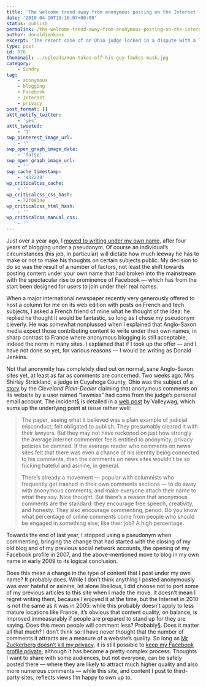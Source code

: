 ```yaml
---
title: 'The welcome trend away from anonymous posting on the Internet'
date: '2010-04-10T19:16:07+00:00'
status: publish
permalink: /the-welcome-trend-away-from-anonymous-posting-on-the-internet
author: donaldjenkins
excerpt: 'The recent case of an Ohio judge locked in a dispute with a local newspaper over an anonymous comment posted on its website using her email address has given a vivid illustration of how the shift to contributing content to the Internet under your own name has radically changed the nature of interaction on the Web since it started in the middle of the last decade and gathered pace between 2007 and 2009, powerfully assisted by the emergence of Facebook, a notably proponent of being transparent about your identity, in the social network sector. Content quality, on balance is improved immeasurably if people are prepared to stand up for they are saying. Does this mean people will comment less? Probably. Does it matter all that much? I don’t think so. So long as Mr Zuckerberg doesn’t kill my privacy, its still possible to share content with selected audiences, but not everyone, on Facebook, while a public blog, and content one posts to third-party sites, reflects views one is happy to own up to.'
type: post
id: 876
thumbnail: ../uploads/man-takes-off-his-guy-fawkes-mask.jpg
category:
    - Sundry
tag:
    - anonymous
    - blogging
    - Facebook
    - Internet
    - privacy
post_format: []
aktt_notify_twitter:
    - 'yes'
aktt_tweeted:
    - '1'
swp_pinterest_image_url:
    - ''
swp_open_graph_image_data:
    - 'false'
swp_open_graph_image_url:
    - ''
swp_cache_timestamp:
    - '432238'
wp_criticalcss_cache:
    - ''
wp_criticalcss_css_hash:
    - 72f0834e
wp_criticalcss_html_hash:
    - ''
wp_criticalcss_manual_css:
    - ''
---
```

Just over a year ago, I [moved to writing under my own name](https://www.donaldjenkins.com/why-i-have-finally-decided-to-blog-in-my-own-name/ "Why I have finally decided to blog in my own name"), after four years of blogging under a pseudonym. Of course an individual’s circumstances (his job, in particular) will dictate how much leeway he has to make or not to make his thoughts on certain subjects public. My decision to do so was the result of a number of factors, not least the shift towards posting content under your own name that had broken into the mainstream with the spectacular rise to prominence of Facebook — which has from the start been designed for users to join under their real names.

When a major international newspaper recently very generously offered to host a column for me on its web edition with posts on French and tech subjects, I asked a French friend of mine what he thought of the idea: he replied he thought it would be fantastic, so long as I chose my pseudonym cleverly. He was somewhat nonplussed when I explained that Anglo-Saxon media expect those contributing content to write under their own names, in sharp contrast to France where anonymous blogging is still acceptable, indeed the norm in many sites. I explained that if I took up the offer — and I have not done so yet, for various reasons — I would be writing as Donald Jenkins.

Not that anonymity has completely died out on normal, sane Anglo-Saxon sites yet, at least as far as comments are concerned. Two weeks ago, Mrs Shirley Strickland, a judge in Cuyahoga County, Ohio was the subject of a [story](http://blog.cleveland.com/metro/2010/03/post_258.html "Article about Mrs Strickland in the Cleveland Plain-dealer") by the <cite>Cleveland Plain-Dealer</cite> claiming that anonymous comments on its website by a user named <q>lawmiss</q> had come from the judge’s personal email account. The incident[§](#bfn-footnotes-140) is detailed in a [web post](https://www.donaldjenkins.com/documents/can-anonymous-commenters-be-outed-if-they-do-something-newsworthy.pdf "Valleywag post on the Strickland case: Can Anonymous Commenters Be Outed if They Do Something Newsworthy?") by Valleywag, which sums up the underlying point at issue rather well:

> The paper, seeing what it believed was a plain example of judicial misconduct, felt obligated to publish. They presumably cleared it with their lawyers. But they may not have reckoned on just how strongly the average internet commenter feels entitled to anonymity, privacy policies be damned. If the average reader who comments on news sites felt that there was even a chance of his identity being connected to his comments, then the comments on news sites wouldn’t be so fucking hateful and asinine, in general.
> 
> There’s already a movement — popular with columnists who frequently get trashed in their own comments sections — to do away with anonymous comments, and make everyone attach their name to what they say. Nice thought. But there’s a reason that anonymous comments are the standard: they encourage free speech, creativity, and honesty. They also encourage commenting, period. Do you know what percentage of online comments come from people who should be engaged in something else, like their job? A high percentage.

Towards the end of last year, I stopped using a pseudonym when commenting, bringing the change that had started with the closing of my old blog and of my previous social network accounts, the opening of my Facebook profile in 2007, and the above-mentioned move to blog in my own name in early 2009 to its logical conclusion.

Does this mean a change in the type of content that I post under my own name? It probably does. While I don’t think anything I posted anonymously was ever hateful or asinine, let alone libellous, I did choose not to port some of my previous articles to this site when I made the move. It doesn’t mean I regret writing them, because I enjoyed it at the time, but the Internet in 2010 is not the same as it was in 2005: while this probably doesn’t apply to less mature locations like France, it’s obvious that content quality, on balance, is improved immeasurably if people are prepared to stand up for they are saying. Does this mean people will comment less? Probably[§](#bfn-footnotes-140). Does it matter all that much? I don’t think so: I have never thought that the number of comments it attracts are a measure of a website’s quality. So long as [Mr Zuckerberg doesn’t kill my privacy](https://www.donaldjenkins.com/social-networking-going-towards-an-oligopolistic-closed-shop-system/ "My blog post on how privacy norms have changed, but not as much as Mark Zuckerberg claims"), it is still possible to [keep my Facebook profile private](http://howto.wired.com/wiki/Make_Your_Facebook_Account_Private "How to keep your Facebook account private"), although it has become a pretty complex process. Thoughts I want to share with some audiences, but not everyone, can be safely posted there — where they are likely to attract much higher quality and also more numerous comments — while this site, and content I post to third-party sites, reflects views I’m happy to own up to.

<div class="bfn-footnotes" data-container="" data-post-id="140" id="bfn-footnotes-140" style="display: none;">### References


</div>